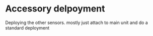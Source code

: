 # Accessory delpoyment

Deploying the other sensors. mostly just attach to main unit and do a standard deployment
